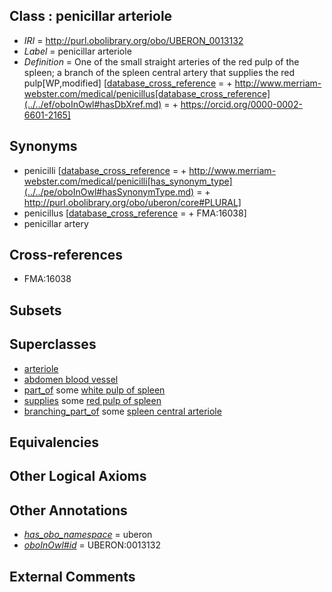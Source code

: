 
## Class : penicillar arteriole

 * *IRI* = http://purl.obolibrary.org/obo/UBERON_0013132
 * *Label* = penicillar arteriole
 * *Definition* = One of the small straight arteries of the red pulp of the spleen; a branch of the spleen central artery that supplies the red pulp[WP,modified] [[database_cross_reference](../../ef/oboInOwl#hasDbXref.md) =  + http://www.merriam-webster.com/medical/penicillus[database_cross_reference](../../ef/oboInOwl#hasDbXref.md) =  + https://orcid.org/0000-0002-6601-2165]

## Synonyms

 * penicilli [[database_cross_reference](../../ef/oboInOwl#hasDbXref.md) =  + http://www.merriam-webster.com/medical/penicilli[has_synonym_type](../../pe/oboInOwl#hasSynonymType.md) =  + http://purl.obolibrary.org/obo/uberon/core#PLURAL]
 * penicillus [[database_cross_reference](../../ef/oboInOwl#hasDbXref.md) =  + FMA:16038]
 * penicillar artery

## Cross-references

 * FMA:16038

## Subsets


## Superclasses

 * [arteriole](../../UBERON/80/UBERON_0001980.md)
 * [abdomen blood vessel](../../UBERON/97/UBERON_0003497.md)
 * [part_of](../../BFO/50/BFO_0000050.md) some [white pulp of spleen](../../UBERON/59/UBERON_0001959.md)
 * [supplies](../../FMA/03/FMA_86003.md) some [red pulp of spleen](../../UBERON/50/UBERON_0001250.md)
 * [branching_part_of](../../RO/80/RO_0002380.md) some [spleen central arteriole](../../UBERON/01/UBERON_0010401.md)

## Equivalencies


## Other Logical Axioms


## Other Annotations

 * *[has_obo_namespace](../../ce/oboInOwl#hasOBONamespace.md)* = uberon
 * *[oboInOwl#id](../../id/oboInOwl#id.md)* = UBERON:0013132

## External Comments

